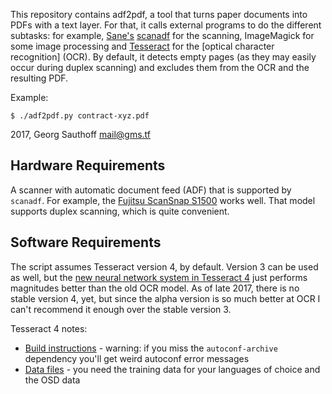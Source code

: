 This repository contains adf2pdf, a tool that turns paper
documents into PDFs with a text layer. For that, it calls
external programs to do the different subtasks: for example,
[Sane's][5] [scanadf][6] for the scanning, ImageMagick for some
image processing and [Tesseract][4] for the [optical character
recognition] (OCR). By default,  it detects empty pages (as they may easily
occur during duplex scanning) and excludes them from the OCR and
the resulting PDF.

Example:

    $ ./adf2pdf.py contract-xyz.pdf

2017, Georg Sauthoff <mail@gms.tf>

## Hardware Requirements

A scanner with automatic document feed (ADF) that is supported by
`scanadf`. For example, the [Fujitsu ScanSnap S1500][1] works
well. That model supports duplex scanning, which is quite
convenient.

## Software Requirements

The script assumes Tesseract version 4, by default. Version 3 can
be used as well, but the [new neural network system in Tesseract
4][2] just performs magnitudes better than the old OCR model.
As of late 2017, there is no stable version 4, yet, but since
the alpha version is so much better at OCR I can't recommend it
enough over the stable version 3.

Tesseract 4 notes:

- [Build instructions][2] - warning: if you miss the
  `autoconf-archive` dependency you'll get weird autoconf error
  messages
- [Data files][3] - you need the training data for your
  languages of choice and the OSD data


[1]: http://www.fujitsu.com/us/products/computing/peripheral/scanners/product/eol/s1500/
[2]: https://github.com/tesseract-ocr/tesseract/wiki/Compiling-–-GitInstallation
[3]: https://github.com/tesseract-ocr/tesseract/wiki/Data-Files
[4]: https://en.wikipedia.org/wiki/Tesseract_(software)
[5]: https://en.wikipedia.org/wiki/Scanner_Access_Now_Easy
[6]: http://www.martoneconsulting.com/sane-scanadf.html
[7]: https://en.wikipedia.org/wiki/Optical_character_recognition
